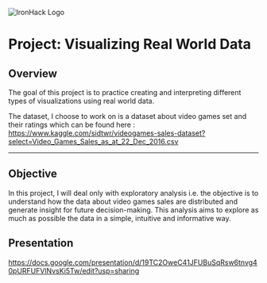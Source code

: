 ![IronHack Logo](https://s3-eu-west-1.amazonaws.com/ih-materials/uploads/upload_d5c5793015fec3be28a63c4fa3dd4d55.png)

# Project: Visualizing Real World Data

## Overview

The goal of this project is to practice creating and interpreting different types of visualizations using real world data.

The dataset, I choose to work on is a dataset about video games set and their ratings which can be found here : https://www.kaggle.com/sidtwr/videogames-sales-dataset?select=Video_Games_Sales_as_at_22_Dec_2016.csv

---

## Objective

In this project, I will deal only with exploratory analysis i.e. the objective is to understand how the data about video games sales are distributed and generate insight for future decision-making. This analysis aims to explore as much as possible the data in a simple, intuitive and informative way.

## Presentation

https://docs.google.com/presentation/d/19TC2OweC41JFUBuSqRsw6tnvg40pURFUFVlNvsKi5Tw/edit?usp=sharing